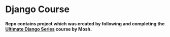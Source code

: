 # Django Course

 #### Repo contains project which was created by following and completing the [Ultimate Django Series](https://codewithmosh.com/p/the-ultimate-django-series) course by Mosh.

